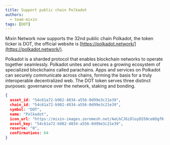 ```yaml
---
title: Support public chain Polkadot
authors:
  - team-mixin
tags: [DOT]
---
```


Mixin Network now supports the 32nd public chain Polkadot, the token ticker is DOT, the official website is [https://polkadot.network/](https://polkadot.network/).

<!-- truncate -->

Polkadot is a sharded protocol that enables blockchain networks to operate together seamlessly. Polkadot unites and secures a growing ecosystem of specialized blockchains called parachains. Apps and services on Polkadot can securely communicate across chains, forming the basis for a truly interoperable decentralized web.
The DOT token serves three distinct purposes: governance over the network, staking and bonding.

```json
{
  asset_id: "54c61a72-b982-4034-a556-0d99e3c21e39",
  chain_id: "54c61a72-b982-4034-a556-0d99e3c21e39",
  symbol: "DOT",
  name: "Polkadot",
  icon_url: "https://mixin-images.zeromesh.net/AeLhCJ6iDloyDS50ce8OgfK-0y5ExO-1rSeBSSRxMDQNuznc-rT3Hc07DiqD44G34QQYQwmctvIxpEbLhB7KDsQ7=s128";;,
  asset_key: "54c61a72-b982-4034-a556-0d99e3c21e39",
  reserve: "0",
  confirmations: 64
}
```
